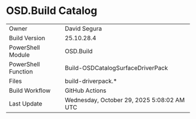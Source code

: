 ﻿# OSD.Build Catalog

| | |
|-|-|
| Owner | David Segura |
| Build Version | 25.10.28.4 |
| PowerShell Module | OSD.Build |
| PowerShell Function | Build-OSDCatalogSurfaceDriverPack |
| Files | build-driverpack.* |
| Build Workflow | GitHub Actions |
| Last Update | Wednesday, October 29, 2025 5:08:02 AM UTC |
